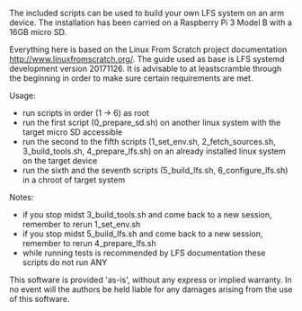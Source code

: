 The included scripts can be used to build your own LFS system on an arm device. The installation has been carried on a Raspberry Pi 3 Model B with a 16GB micro SD.

Everything here is based on the Linux From Scratch project documentation http://www.linuxfromscratch.org/. The guide used as base is LFS systemd development version 20171126. It is advisable to at leastscramble through the beginning in order to make sure certain requirements are met.

Usage:
- run scripts in order (1 -> 6) as root
- run the first script (0_prepare_sd.sh) on another linux system with the target micro SD accessible
- run the second to the fifth scripts (1_set_env.sh, 2_fetch_sources.sh, 3_build_tools.sh, 4_prepare_lfs.sh) on an already installed linux system on the target device
- run the sixth and the seventh scripts (5_build_lfs.sh, 6_configure_lfs.sh) in a chroot of target system

Notes:
- if you stop midst 3_build_tools.sh and come back to a new session, remember to rerun 1_set_env.sh
- if you stop midst 5_build_lfs.sh and come back to a new session, remember to rerun 4_prepare_lfs.sh
- while running tests is recommended by LFS documentation these scripts do not run ANY

This software is provided 'as-is', without any express or implied warranty. In no event will the authors be held liable for any damages arising from the use of this software.
